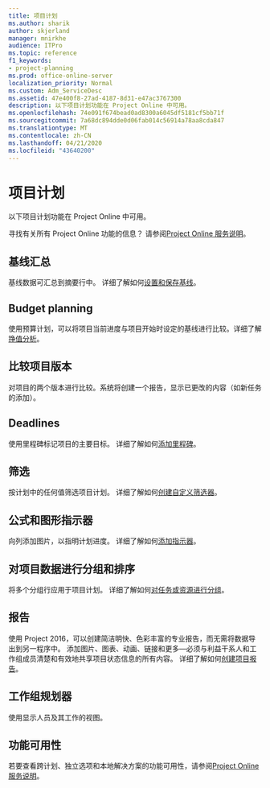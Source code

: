 ```yaml
---
title: 项目计划
ms.author: sharik
author: skjerland
manager: mnirkhe
audience: ITPro
ms.topic: reference
f1_keywords:
- project-planning
ms.prod: office-online-server
localization_priority: Normal
ms.custom: Adm_ServiceDesc
ms.assetid: 47e400f8-27ad-4187-8d31-e47ac3767300
description: 以下项目计划功能在 Project Online 中可用。
ms.openlocfilehash: 74e091f674bead0ad8300a6045df5181cf5bb71f
ms.sourcegitcommit: 7a68dc894dde0d06fab014c56914a78aa8cda847
ms.translationtype: MT
ms.contentlocale: zh-CN
ms.lasthandoff: 04/21/2020
ms.locfileid: "43640200"
---
```

# <a name="project-planning"></a>项目计划

以下项目计划功能在 Project Online 中可用。
  
寻找有关所有 Project Online 功能的信息？ 请参阅[Project Online 服务说明](project-online-service-description.md)。
  
## <a name="baseline-rollup"></a>基线汇总

基线数据可汇总到摘要行中。 详细了解如何[设置和保存基线](https://go.microsoft.com/fwlink/p/?LinkId=271346)。
  
## <a name="budget-planning"></a>Budget planning

使用预算计划，可以将项目当前进度与项目开始时设定的基线进行比较。详细了解[挣值分析](https://go.microsoft.com/fwlink/p/?LinkId=271336)。
  
## <a name="compare-project-versions"></a>比较项目版本

对项目的两个版本进行比较。系统将创建一个报告，显示已更改的内容（如新任务的添加）。
  
## <a name="deadlines"></a>Deadlines

使用里程碑标记项目的主要目标。 详细了解如何[添加里程碑](https://go.microsoft.com/fwlink/p/?LinkId=271339)。
  
## <a name="filtering"></a>筛选

按计划中的任何值筛选项目计划。 详细了解如何[创建自定义筛选器](https://go.microsoft.com/fwlink/p/?LinkId=271341)。
  
## <a name="formulas-and-graphical-indicators"></a>公式和图形指示器

向列添加图片，以指明计划进度。 详细了解如何[添加指示器](https://go.microsoft.com/fwlink/p/?LinkId=271340)。
  
## <a name="group-and-sort-project-data"></a>对项目数据进行分组和排序

将多个分组行应用于项目计划。 详细了解如何[对任务或资源进行分组](https://go.microsoft.com/fwlink/p/?LinkId=271326)。
  
## <a name="reports"></a>报告

使用 Project 2016，可以创建简洁明快、色彩丰富的专业报告，而无需将数据导出到另一程序中。 添加图片、图表、动画、链接和更多&mdash;必须与利益干系人和工作组成员清楚和有效地共享项目状态信息的所有内容。 详细了解如何[创建项目报告](https://go.microsoft.com/fwlink/p/?LinkId=271349)。
  
## <a name="team-planner"></a>工作组规划器

使用显示人员及其工作的视图。 
  
## <a name="feature-availability"></a>功能可用性

若要查看跨计划、独立选项和本地解决方案的功能可用性，请参阅[Project Online 服务说明](project-online-service-description.md)。
  